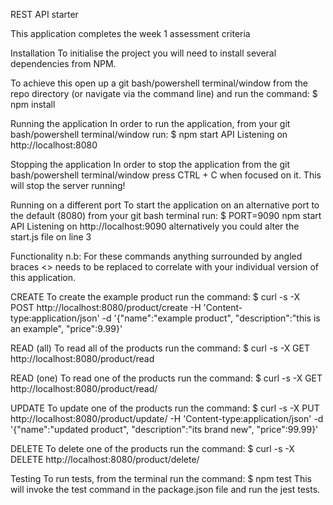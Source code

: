 REST API starter

This application completes the week 1 assessment criteria

Installation
To initialise the project you will need to install several dependencies from NPM.

To achieve this open up a git bash/powershell terminal/window from the repo directory (or navigate via the command line) and run the command:
$ npm install

Running the application
In order to run the application, from your git bash/powershell terminal/window run:
$ npm start
API Listening on http://localhost:8080

Stopping the application
In order to stop the application from the git bash/powershell terminal/window press CTRL + C when focused on it. This will stop the server running!

Running on a different port
To start the application on an alternative port to the default (8080) from your git bash terminal run:
$ PORT=9090 npm start
API Listening on http://localhost:9090
alternatively you could alter the start.js file on line 3

Functionality
n.b: For these commands anything surrounded by angled braces <> needs to be replaced to correlate with your individual version of this application.

CREATE
To create the example product run the command:
$ curl -s -X POST http://localhost:8080/product/create -H 'Content-type:application/json' -d '{"name":"example product", "description":"this is an example", "price":9.99}'

READ (all)
To read all of the products run the command:
$ curl -s -X GET http://localhost:8080/product/read

READ (one)
To read one of the products run the command:
$ curl -s -X GET http://localhost:8080/product/read/<id>

UPDATE
To update one of the products run the command:
$ curl -s -X PUT http://localhost:8080/product/update/<id> -H 'Content-type:application/json'  -d '{"name":"updated product", "description":"its brand new", "price":99.99}'

DELETE
To delete one of the products run the command:
$ curl -s -X DELETE http://localhost:8080/product/delete/<id>
  
Testing
To run tests, from the terminal run the command:
$ npm test
This will invoke the test command in the package.json file and run the jest tests.
